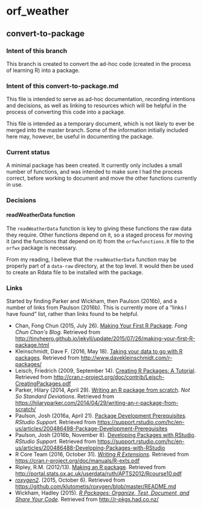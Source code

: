 # orf_weather
## convert-to-package

### Intent of this branch
This branch is created to convert the ad-hoc code 
(created in the process of learning R) 
into a package.

### Intent of this convert-to-package.md
This file is intended to serve as ad-hoc documentation, 
recording intentions and decisions,
as well as linking to resources which will be helpful 
in the process of converting this code into a package.

This file is intended as a temporary document, 
which is not likely to ever be merged into the master branch. 
Some of the information initially included here may,
however,
be useful in documenting the package.

### Current status

A minimal package has been created. 
It currently only includes a small number of functions,
and was intended to make sure I had the process correct, 
before working to document and move the other functions currently in use.

### Decisions

#### readWeatherData function

The `readWeatherData` function is key to giving these functions the raw data 
they require. 
Other functions depend on it,
so a staged process for moving it
(and the functions that depend on it)
from the `orfwxfunctions.R` file
to the `orfwx` package
is necessary.

From my reading,
I believe that the 
`readWeatherData` function
may be properly part of a
`data-raw` directory,
at the top level.
It would then be used 
to create an Rdata file
to be installed with the package.

### Links

Started by finding Parker and Wickham, 
then Paulson (2016b), 
and a number of links from Paulson (2016b). 
This is currently more of a “links I have found” list, 
rather than links found to be helpful.

* Chan, Fong Chun (2015, July 26). [Making Your First R Package](http://tinyheero.github.io/jekyll/update/2015/07/26/making-your-first-R-package.html). _Fong Chun Chan's Blog._ Retrieved from http://tinyheero.github.io/jekyll/update/2015/07/26/making-your-first-R-package.html
* Kleinschmidt, Dave F. (2016, May 18). [Taking your data to go with R packages](http://www.davekleinschmidt.com/r-packages/). Retrieved from http://www.davekleinschmidt.com/r-packages/
* Leisch, Friedrich (2009, September 14). [Creating R Packages: A Tutorial](http://cran.r-project.org/doc/contrib/Leisch-CreatingPackages.pdf). Retrieved from http://cran.r-project.org/doc/contrib/Leisch-CreatingPackages.pdf
* Parker, Hilary (2014, April 29). [Writing an R package from scratch](https://hilaryparker.com/2014/04/29/writing-an-r-package-from-scratch/). _Not So Standard Deviations._ Retrieved from https://hilaryparker.com/2014/04/29/writing-an-r-package-from-scratch/
* Paulson, Josh (2016a, April 21). [Package Development Prerequisites](https://support.rstudio.com/hc/en-us/articles/200486498-Package-Development-Prerequisites). _RStudio Support._ Retrieved from https://support.rstudio.com/hc/en-us/articles/200486498-Package-Development-Prerequisites
* Paulson, Josh (2016b, November 8). [Developing Packages with RStudio](https://support.rstudio.com/hc/en-us/articles/200486488-Developing-Packages-with-RStudio). _RStudio Support._ Retrieved from https://support.rstudio.com/hc/en-us/articles/200486488-Developing-Packages-with-RStudio
* R Core Team (2016, October 31). _[Writing R Extensions](https://cran.r-project.org/doc/manuals/R-exts.pdf)._ Retrieved from https://cran.r-project.org/doc/manuals/R-exts.pdf
* Ripley, R.M. (2012/13). [Making an R package](http://portal.stats.ox.ac.uk/userdata/ruth/APTS2012/Rcourse10.pdf).  Retrieved from http://portal.stats.ox.ac.uk/userdata/ruth/APTS2012/Rcourse10.pdf
* _[roxygen2](https://github.com/klutometis/roxygen/blob/master/README.md)._ (2015, October 6). Retrieved from https://github.com/klutometis/roxygen/blob/master/README.md
* Wickham, Hadley (2015). _[R Packages: Organize, Test, Document, and Share Your Code](http://r-pkgs.had.co.nz/)._ Retrieved from http://r-pkgs.had.co.nz/
